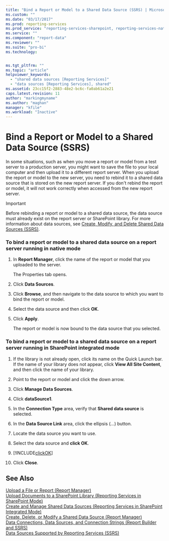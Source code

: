 ```yaml
---
title: "Bind a Report or Model to a Shared Data Source (SSRS) | Microsoft Docs"
ms.custom: ""
ms.date: "03/17/2017"
ms.prod: reporting-services
ms.prod_service: "reporting-services-sharepoint, reporting-services-native"
ms.service: ""
ms.component: "report-data"
ms.reviewer: ""
ms.suite: "pro-bi"
ms.technology: 


ms.tgt_pltfrm: ""
ms.topic: "article"
helpviewer_keywords: 
  - "shared data sources [Reporting Services]"
  - "data sources [Reporting Services], shared"
ms.assetid: 23cc15f2-2883-48e2-bc6c-fa0ab61a2e21
caps.latest.revision: 11
author: "markingmyname"
ms.author: "maghan"
manager: "kfile"
ms.workload: "Inactive"
---
```

# Bind a Report or Model to a Shared Data Source (SSRS)
  In some situations, such as when you move a report or model from a test server to a production server, you might want to save the file to your local computer and then upload it to a different report server. When you upload the report or model to the new server, you need to rebind it to a shared data source that is stored on the new report server. If you don't rebind the report or model, it will not work correctly when accessed from the new report server.  
  
> [!IMPORTANT]  
>  Before rebinding a report or model to a shared data source, the data source must already exist on the report server or SharePoint library. For more information about data sources, see [Create, Modify, and Delete Shared Data Sources &#40;SSRS&#41;](../../reporting-services/report-data/create-modify-and-delete-shared-data-sources-ssrs.md).  
  
### To bind a report or model to a shared data source on a report server running in native mode  
  
1.  In **Report Manager**, click the name of the report or model that you uploaded to the server.  
  
     The Properties tab opens.  
  
2.  Click **Data Sources**.  
  
3.  Click **Browse**, and then navigate to the data source to which you want to bind the report or model.  
  
4.  Select the data source and then click **OK**.  
  
5.  Click **Apply**.  
  
     The report or model is now bound to the data source that you selected.  
  
### To bind a report or model to a shared data source on a report server running in SharePoint integrated mode  
  
1.  If the library is not already open, click its name on the Quick Launch bar. If the name of your library does not appear, click **View All Site Content**, and then click the name of your library.  
  
2.  Point to the report or model and click the down arrow.  
  
3.  Click **Manage Data Sources**.  
  
4.  Click **dataSource1**.  
  
5.  In the **Connection Type** area, verify that **Shared data source** is selected.  
  
6.  In the **Data Source Link** area, click the ellipsis (…) button.  
  
7.  Locate the data source you want to use.  
  
8.  Select the data source and **click OK**.  
  
9. [!INCLUDE[clickOK](../../includes/clickok-md.md)]  
  
10. Click **Close**.  
  
## See Also  
 [Upload a File or Report &#40;Report Manager&#41;](../../reporting-services/reports/upload-a-file-or-report-report-manager.md)   
 [Upload Documents to a SharePoint Library &#40;Reporting Services in SharePoint Mode&#41;](../../reporting-services/report-server-sharepoint/upload-documents-to-a-sharepoint-library-reporting-services-in-sharepoint-mode.md)   
 [Create and Manage Shared Data Sources &#40;Reporting Services in SharePoint Integrated Mode&#41;](http://msdn.microsoft.com/library/2d3428e4-a810-4e66-a287-ff18e57fad76)   
 [Create, Delete, or Modify a Shared Data Source &#40;Report Manager&#41;](http://msdn.microsoft.com/library/cd7bace3-f8ec-4ee3-8a9f-2f217cdca9f2)   
 [Data Connections, Data Sources, and Connection Strings &#40;Report Builder and SSRS&#41;](../../reporting-services/report-data/data-connections-data-sources-and-connection-strings-report-builder-and-ssrs.md)   
 [Data Sources Supported by Reporting Services &#40;SSRS&#41;](../../reporting-services/report-data/data-sources-supported-by-reporting-services-ssrs.md)  
  
  
